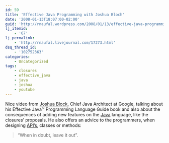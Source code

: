 ```yaml
---
id: 59
title: 'Effective Java Programming with Joshua Bloch'
date: '2008-01-13T18:07:00-02:00'
guid: 'http://rnaufal.wordpress.com/2008/01/13/effective-java-programming-with-joshua-bloch/'
lj_itemid:
    - '67'
lj_permalink:
    - 'http://rnaufal.livejournal.com/17273.html'
dsq_thread_id:
    - '102752363'
categories:
    - Uncategorized
tags:
    - closures
    - effective_java
    - java
    - joshua
    - youtube
---
```


Nice video from [Joshua Block](http://en.wikipedia.org/wiki/Joshua_Bloch), Chief Java Architect at Google, talking about his Effective Java™ Programming Language Guide book and also about the consequences of adding new features on the [Java](http://java.sun.com/) language, like the closures’ proposals. He also offers an advice to the programmers, when designing [API’s](http://en.wikipedia.org/wiki/API), classes or methods:

> “When in doubt, leave it out”.

<div style="text-align:center;"></div>